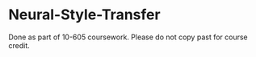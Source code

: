 # Neural-Style-Transfer

Done as part of 10-605 coursework. Please do not copy past for course credit.
